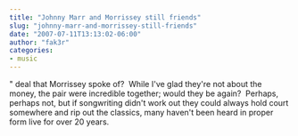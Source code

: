 ```yaml
---
title: "Johnny Marr and Morrissey still friends"
slug: "johnny-marr-and-morrissey-still-friends"
date: "2007-07-11T13:13:02-06:00"
author: "fak3r"
categories:
- music
---
```


" deal that Morrissey spoke of?  While I've glad they're not about the money, the pair were incredible together; would they be again?  Perhaps, perhaps not, but if songwriting didn't work out they could always hold court somewhere and rip out the classics, many haven't been heard in proper form live for over 20 years.
